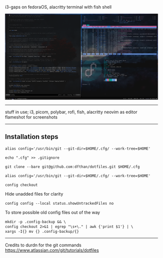 i3-gaps on fedoraOS, alacritty terminal with fish shell

![](image.png)

---

stuff in use;
i3, picom, polybar, rofi, fish, alacritty
neovim as editor
flameshot for screenshots

---
## Installation steps

```
alias config='/usr/bin/git --git-dir=$HOME/.cfg/ --work-tree=$HOME'
```
```
echo ".cfg" >> .gitignore
```
```
git clone --bare git@github.com:dfthan/dotfiles.git $HOME/.cfg
```
```
alias config='/usr/bin/git --git-dir=$HOME/.cfg/ --work-tree=$HOME'
```
```
config checkout
```

Hide unadded files for clarity
```
config config --local status.showUntrackedFiles no
```

To store possible old config files out of the way
```
mkdir -p .config-backup && \
config checkout 2>&1 | egrep "\s+\." | awk {'print $1'} | \
xargs -I{} mv {} .config-backup/{}
```
--- 
Credits to durdn for the git commands
https://www.atlassian.com/git/tutorials/dotfiles
